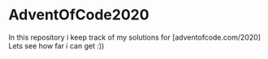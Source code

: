 # AdventOfCode2020
 In this repository i keep track of my solutions for [adventofcode.com/2020]<br/>
 Lets see how far i can get :))
